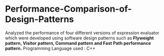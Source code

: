 # Performance-Comparison-of-Design-Patterns
Analyzed the performance of four different versions of expression evaluator which were developed using software design patterns such as **Flyweight pattern, Visitor pattern, Command pattern and  Fast Path performance pattern.**
Programming Language used : C++ 

